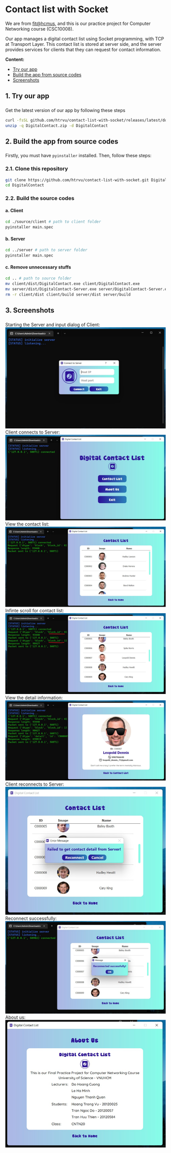 # Contact list with Socket

We are from [fit@hcmus](https://www.fit.hcmus.edu.vn/vn/), and this is our practice project for Computer Networking course (CSC10008). 

Our app manages a digital contact list using Socket programming, with TCP at Transport Layer. This contact list is stored at server side, and the server provides services for clients that they can request for contact information.

<span style="font-weight: bold;">Content:</span>
<ul>
    <li><a href="#try-our-app">Try our app</a></li>
    <li><a href="#build-app">Build the app from source codes</a></li>
    <li><a href="#screenshots">Screenshots</a></li>
</ul>

## 1. Try our app
<h5 id="try-our-app"></h5>

Get the latest version of our app by following these steps
```bash
curl -fsSL github.com/htrvu/contact-list-with-socket/releases/latest/download/DigitalContact.zip -O
unzip -q DigitalContact.zip -d DigitalContact
```


## 2. Build the app from source codes
<h5 id="build-app"></h5>

Firstly, you must have `pyinstaller` installed. Then, follow these steps:

### 2.1. Clone this repository
```bash
git clone https://github.com/htrvu/contact-list-with-socket.git DigitalContact
cd DigitalContact
```

### 2.2. Build the source codes
#### a. Client
```bash
cd ./source/client # path to client folder
pyinstaller main.spec
```

#### b. Server
```bash
cd ../server # path to server folder
pyinstaller main.spec
```

#### c. Remove unnecessary stuffs
```bash
cd .. # path to source folder
mv client/dist/DigitalContact.exe client/DigitalContact.exe
mv server/dist/DigitalContact-Server.exe server/DigitalContact-Server.exe
rm -r client/dist client/build server/dist server/build
```

## 3. Screenshots
<h5 id="screenshots"></h5>
Starting the Server and input dialog of Client:
<img src="./images/start.jpg" />
Client connects to Server:
<img src="./images/connected.jpg" />
View the contact list:
<img src="./images/contact_list.jpg" />
Infinte scroll for contact list:
<img src="./images/infinite.jpg" />
View the detail information:
<img src="./images/detail.jpg" />
Client reconnects to Server:
<img src="./images/reconnect.jpg" />
Reconnect successfully:
<img src="./images/reconnect_success.jpg" />
About us:
<img src="./images/about_us.jpg" />





